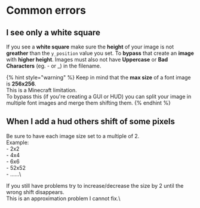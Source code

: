# Common errors

## I see only a white square

If you see a **white square** make sure the **height** of your image is not **greather** than the `y_position` value you set. To **bypass** that create an **image** with **higher height**. Images must also not have **Uppercase** or **Bad Characters** (eg. - or _) in the filename.

{% hint style="warning" %}
Keep in mind that the **max size** of a font image is **256x256**.\
This is a Minecraft limitation.\
To bypass this (if you're creating a GUI or HUD) you can split your image in multiple font images and merge them shifting them.
{% endhint %}

## When I add a hud others shift of some pixels

Be sure to have each image size set to a multiple of 2.\
Example:\
\- 2x2\
\- 4x4\
\- 6x6\
\- 52x52\
\- ......\


If you still have problems try to increase/decrease the size by 2 until the wrong shift disappears.\
This is an approximation problem I cannot fix.\
